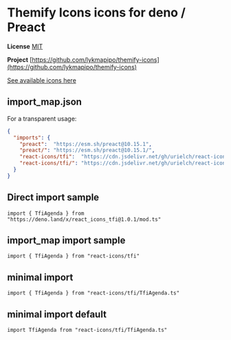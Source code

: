 # Themify Icons icons for deno / Preact

**License** [MIT](https://github.com/thecreation/standard-icons/blob/master/modules/themify-icons/LICENSE)

**Project** [https://github.com/lykmapipo/themify-icons](https://github.com/lykmapipo/themify-icons)

[See available icons here](https://react-icons.github.io/react-icons/icons?name=tfi)

## import_map.json

For a transparent usage:

```json
{
  "imports": {
    "preact":  "https://esm.sh/preact@10.15.1",
    "preact/": "https://esm.sh/preact@10.15.1/",
    "react-icons/tfi":  "https://cdn.jsdelivr.net/gh/urielch/react-icons-tfi@1.0.1/mod.ts",
    "react-icons/tfi/": "https://cdn.jsdelivr.net/gh/urielch/react-icons-tfi/ico/",
  }
}
```

## Direct import sample

`import { TfiAgenda } from "https://deno.land/x/react_icons_tfi@1.0.1/mod.ts"`

## import_map import sample

`import { TfiAgenda } from "react-icons/tfi"`

## minimal import

`import { TfiAgenda } from "react-icons/tfi/TfiAgenda.ts"`

## minimal import default

`import TfiAgenda from "react-icons/tfi/TfiAgenda.ts"`

